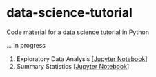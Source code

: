 # data-science-tutorial

Code material for a data science tutorial in Python

... in progress

1. Exploratory Data Analysis [[Jupyter Notebook](code/eda.ipynb)]
2. Summary Statistics [[Jupyter Notebook](code/summary-stats.ipynb)]